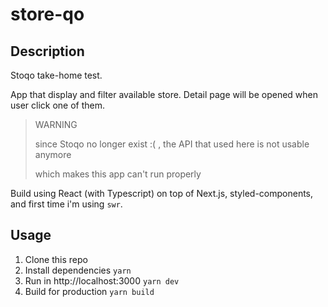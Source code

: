 # store-qo

## Description

Stoqo take-home test.

App that display and filter available store. Detail page will be opened when user click one of them.

> WARNING
>
> since Stoqo no longer exist :( , the API that used here is not usable anymore
>
> which makes this app can't run properly

Build using React (with Typescript) on top of Next.js, styled-components, and first time i'm using `swr`.

## Usage

1. Clone this repo
2. Install dependencies `yarn`
3. Run in http://localhost:3000 `yarn dev`
4. Build for production `yarn build`
